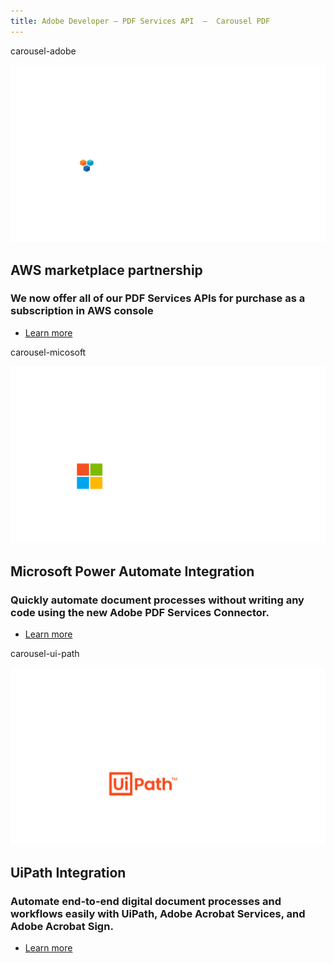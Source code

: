```yaml
---
title: Adobe Developer — PDF Services API  —  Carousel PDF
---
```


<Carousel slots="bgimage, image, heading, text, buttons" repeat="3"  theme="lightest" enableNavigation slideTheme='dark' className="carousel-padding-top-zero aws-carousel" varient="fullWidth" navigationNext="white-swiper-button" navigationPre="white-swiper-button" isCenter  />

carousel-adobe

![Adobe + AWS logos](../../images/adobe_aws_logo.png)

## AWS marketplace partnership

### We now offer all of our PDF Services APIs for purchase as a subscription in AWS console

- [Learn more](/src/pages/pricing/#AWS)

carousel-micosoft

![Adobe + Microsoft logos](../../images/adobe_ms_logo.png)

## Microsoft Power Automate Integration

### Quickly automate document processes without writing any code using the new Adobe PDF Services Connector.

- [Learn more](http://www.adobe.com/go/powerautomate_help)

carousel-ui-path

![Adobe + Uipath logos](../../images/Uipath_logo.png)

## UiPath Integration

### Automate end-to-end digital document processes and workflows easily with UiPath, Adobe Acrobat Services,  and Adobe Acrobat Sign.

- [Learn more](https://marketplace.uipath.com/listings/adobe-pdf-services)
